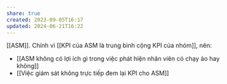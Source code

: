 ```yaml
---
share: true
created: 2023-09-05T16:17
updated: 2024-06-21T16:22
---
```

[[ASM]]. Chính vì [[KPI của ASM là trung bình cộng KPI của nhóm]], nên:
- [[ASM không có lợi ích gì trong việc phát hiện nhân viên có chạy ảo hay không]]
- [[Việc giám sát không trực tiếp đem lại KPI cho ASM]]